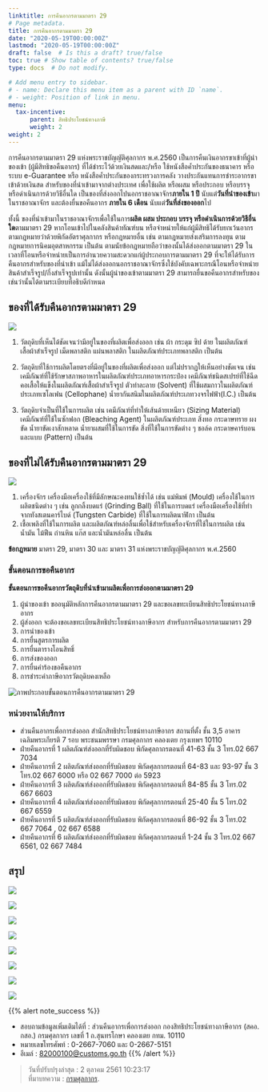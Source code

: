 ```yaml
---
linktitle: การคืนอากรตามมาตรา 29
# Page metadata.
title: การคืนอากรตามมาตรา 29 
date: "2020-05-19T00:00:00Z"
lastmod: "2020-05-19T00:00:00Z"
draft: false  # Is this a draft? true/false
toc: true # Show table of contents? true/false
type: docs  # Do not modify.

# Add menu entry to sidebar.
# - name: Declare this menu item as a parent with ID `name`.
# - weight: Position of link in menu.
menu:
  tax-incentive:
      parent: สิทธิประโยชน์ทางภาษี
      weight: 2
weight: 2
---
```


การคืนอากรตามมาตรา 29 แห่งพระราชบัญญัติศุลกากร พ.ศ.2560 เป็นการคืนเงินอากรขาเข้าที่ผู้นำของเข้า (ผู้มีสิทธิขอคืนอากร) ที่ได้ชำระไว้ด้วยเงินสดและ/หรือ ใช้หนังสือค้ำประกันของธนาคาร หรือระบบ e-Guarantee หรือ หนังสือค้ำประกันของกระทรวงการคลัง วางประกันแทนการชำระอากรขาเข้าด้วยเงินสด สำหรับของที่นำเข้ามาจากต่างประเทศ เพื่อใช้ผลิต หรือผสม หรือประกอบ หรือบรรจุ หรือดำเนินการด้วยวิธีอื่นใด เป็นของที่ส่งออกไปนอกราชอาณาจักร**ภายใน 1 ปี** นับแต่**วันที่นำของเข้า**มาในราชอาณาจักร และต้องยื่นขอคืนอากร **ภายใน 6 เดือน** นับแต่**วันที่ส่งของออก**ไป


ทั้งนี้ ของที่นำเข้ามาในราชอาณาจักรเพื่อใช้ในการ**ผลิต ผสม ประกอบ บรรจุ หรือดำเนินการด้วยวิธีอื่นใด**ตามมาตรา 29 หากโอนเข้าไปในคลังสินค้าทัณฑ์บน หรือจำหน่ายให้แก่ผู้มีสิทธิได้รับยกเว้นอากรตามกฎหมายว่าด้วยพิกัดอัตราศุลกากร หรือกฎหมายอื่น เช่น ตามกฎหมายส่งเสริมการลงทุน ตามกฎหมายการนิคมอุตสาหกรรม เป็นต้น ตามนัยข้อกฎหมายถือว่าของนั้นได้ส่งออกตามมาตรา 29 ในเวลาที่โอนหรือจำหน่ายเป็นการอำนวยความสะดวกแก่ผู้ประกอบการตามมาตรา 29 ที่จะให้ได้รับการคืนอากรสำหรับของที่นำเข้า แม้ไม่ได้ส่งออกนอกราชอาณาจักรซึ่งใช้บังคับเฉพาะกรณีโอนหรือจำหน่ายสินค้าสำเร็จรูป/กึ่งสำเร็จรูปเท่านั้น ดังนั้นผู้นำของเข้าตามมาตรา 29 สามารถยื่นขอคืนอากรสำหรับของเช่นว่านั้นได้ตามระเบียบที่อธิบดีกำหนด

## ของที่ได้รับคืนอากรตามมาตรา 29

![](https://github.com/ecs-support/knowledge-center/raw/master/img/e-tax-incentive/e-tax-guide/e-tax-guidejpg_Page7-1.jpg)

1. วัตถุดิบที่เห็นได้ชัดเจนว่ามีอยู่ในของที่ผลิตเพื่อส่งออก เช่น ผ้า กระดุม ซิป ด้าย ในผลิตภัณฑ์เสื้อผ้าสำเร็จรูป เม็ดพลาสติก แผ่นพลาสติก ในผลิตภัณฑ์ประเภทพลาสติก เป็นต้น

2. วัตถุดิบที่ใช้การผลิตโดยตรงที่มีอยู่ในของที่ผลิตเพื่อส่งออก แต่ไม่ปรากฏให้เห็นอย่างชัดเจน เช่นเคมีภัณฑ์ที่ใช้รักษาสภาพอาหารในผลิตภัณฑ์ประเภทอาหารกระป๋อง เคมีภัณฑ์ชนิดสเปรย์ที่ใช้ฉีดคอเสื้อให้แข็งในผลิตภัณฑ์เสื้อผ้าสำเร็จรูป ตัวทำละลาย (Solvent) ที่ใช้ผสมกาวในผลิตภัณฑ์ประเภทเซโลเฟน (Cellophane) น้ำยากันสนิมในผลิตภัณฑ์ประเภทวงจรไฟฟ้า(I.C.) เป็นต้น

3. วัตถุดิบจำเป็นที่ใช้ในการผลิต เช่น เคมีภัณฑ์ที่ทำให้เส้นด้ายเหนียว (Sizing Material) เคมีภัณฑ์ที่ใช้ในซักฟอก (Bleaching Agent) ในผลิตภัณฑ์ประเภท สิ่งทอ กระดาษทราย ผงขัด น้ำยาขัดเงาสักหลาด น้ำยาผสมที่ใช้ในการขัด สิ่งที่ใช้ในการขัดต่าง ๆ ชอล์ค กระดาษคาร์บอน และแบบ (Pattern) เป็นต้น

## ของที่ไม่ได้รับคืนอากรตามมาตรา 29

![](https://github.com/ecs-support/knowledge-center/raw/master/img/e-tax-incentive/e-tax-guide/e-tax-guidejpg_Page7-2.jpg)

1. เครื่องจักร เครื่องมือเครื่องใช้ที่มีลักษณะคงทนใช้ซ้ำได้ เช่น แม่พิมพ์ (Mould) เครื่องใช้ในการผลิตชนิดต่าง ๆ เช่น ลูกกลิ้งบดแร่ (Grinding Ball) ที่ใช้ในการบดแร่ เครื่องมือเครื่องใช้ที่ทำจากทังสเตนคาร์ไบด์ (Tungsten Carbide) ที่ใช้ในการผลิตนาฬิกา เป็นต้น
2. เชื้อเพลิงที่ใช้ในการผลิต และผลิตภัณฑ์หล่อลื่นเพื่อใช้สำหรับเครื่องจักรที่ใช้ในการผลิต เช่น น้ำมัน ไม้ฟืน ถ่านหิน แก๊ส และน้ำมันหล่อลื่น เป็นต้น

**ข้อกฎหมาย**
มาตรา 29, มาตรา 30 และ มาตรา 31 แห่งพระราชบัญญัติศุลกากร พ.ศ.2560

### ขั้นตอนการขอคืนอากร

**ขั้นตอนการขอคืนอากรวัตถุดิบที่นำเข้ามาผลิตเพื่อการส่งออกตามมาตรา 29**

1. ผู้นำของเข้า ขออนุมัติหลักการคืนอากรตามมาตรา 29 และขอเลขทะเบียนสิทธิประโยชน์ทางภาษีอากร
2. ผู้ส่งออก จะต้องขอเลขทะเบียนสิทธิประโยชน์ทางภาษีอากร สำหรับการคืนอากรตามมาตรา 29
3. การนำของเข้า
4. การยื่นสูตรการผลิต
5. การยื่นตารางโอนสิทธิ์
6. การส่งของออก
7. การยื่นคำร้องขอคืนอากร
8. การชำระค่าภาษีอากรวัตถุดิบคงเหลือ


![ภาพประกอบขั้นตอนการคืนอากรตามมาตรา 29](https://github.com/ecs-support/knowledge-center/raw/master/img/drawbackpng_Page1.png)


### หน่วยงานให้บริการ 

* ส่วนคืนอากรเพื่อการส่งออก สำนักสิทธิประโยชน์ทางภาษีอากร สถานที่ตั้ง ชั้น 3,5 อาคารเฉลิมพระเกียรติ 7 รอบ พระชนมพรรษา กรมศุลกากร คลองเตย กรุงเทพฯ 10110 
* ฝ่ายคืนอากรที่ 1 ผลิตภัณฑ์ส่งออกที่รับผิดชอบ พิกัดศุลกากรตอนที่ 41-63 ชั้น 3 โทร.02 667 7034 
* ฝ่ายคืนอากรที่ 2 ผลิตภัณฑ์ส่งออกที่รับผิดชอบ พิกัดศุลกากรตอนที่ 64-83 และ 93-97 ชั้น 3 โทร.02 667 6000 หรือ 02 667 7000 ต่อ 5923 
* ฝ่ายคืนอากรที่ 3 ผลิตภัณฑ์ส่งออกที่รับผิดชอบ พิกัดศุลกากรตอนที่ 84-85 ชั้น 3 โทร.02 667 6603 
* ฝ่ายคืนอากรที่ 4 ผลิตภัณฑ์ส่งออกที่รับผิดชอบ พิกัดศุลกากรตอนที่ 25-40 ชั้น 5 โทร.02 667 6559 
* ฝ่ายคืนอากรที่ 5 ผลิตภัณฑ์ส่งออกที่รับผิดชอบ พิกัดศุลกากรตอนที่ 86-92 ชั้น 3 โทร.02 667 7064 , 02 667 6588 
* ฝ่ายคืนอากรที่ 6 ผลิตภัณฑ์ส่งออกที่รับผิดชอบ พิกัดศุลกากรตอนที่ 1-24 ชั้น 3 โทร.02 667 6561, 02 667 7484     

## สรุป

![](https://github.com/ecs-support/knowledge-center/raw/master/img/e-tax-incentive/e-tax-guide/e-tax-guidejpg_Page6.jpg)

![](https://github.com/ecs-support/knowledge-center/raw/master/img/e-tax-incentive/e-tax-guide/e-tax-guidejpg_Page7.jpg)

![](https://github.com/ecs-support/knowledge-center/raw/master/img/e-tax-incentive/e-tax-guide/e-tax-guidejpg_Page8.jpg)

![](https://github.com/ecs-support/knowledge-center/raw/master/img/e-tax-incentive/e-tax-guide/e-tax-guidejpg_Page9.jpg)

![](https://github.com/ecs-support/knowledge-center/raw/master/img/e-tax-incentive/e-tax-guide/e-tax-guidejpg_Page10.jpg)

![](https://github.com/ecs-support/knowledge-center/raw/master/img/e-tax-incentive/e-tax-guide/e-tax-guidejpg_Page11.jpg)

![](https://github.com/ecs-support/knowledge-center/raw/master/img/e-tax-incentive/e-tax-guide/e-tax-guidejpg_Page12.jpg)

![](https://github.com/ecs-support/knowledge-center/raw/master/img/e-tax-incentive/e-tax-guide/e-tax-guidejpg_Page13.jpg)


{{% alert note_success %}}
* สอบถามข้อมูลเพิ่มเติมได้ที่ : ส่วนคืนอากรเพื่อการส่งออก กองสิทธิประโยชน์ทางภาษีอากร (สคอ. กสอ.)
กรมศุลกากร เลขที่ 1 ถ.สุนทรโกษา คลองเตย กทม. 10110
* หมายเลขโทรศัพท์ : 0-2667-7060 และ 0-2667-5151
* อีเมล์ : 82000100@customs.go.th
{{% /alert %}}
> วันที่ปรับปรุงล่าสุด : 2 ตุลาคม 2561 10:23:17  
> ที่มาบทความ :  [กรมศุลกากร](http://www.customs.go.th/cont_strc_simple.php?ini_content=tax_incentive_160928_01&ini_menu=menu_tax_incentive&lang=th&top_menu=menu_homepage&left_menu=menu_tax_incentive_160928_02&lang=th&left_menu=menu_business_160421_03_160725_02).